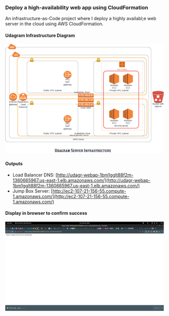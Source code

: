 ### Deploy a high-availability web app using CloudFormation

An infrastructure-as-Code project where I deploy a highly availabl;e web server in the cloud using AWS CloudFormation.

#### Udagram Infrastructure Diagram

![Udagram Infrastructure Diagram](./images/Udagram_Infrastructure.jpeg)

#### Outputs

- Load Balancer DNS: [http://udagr-webap-1bm1gglt88f2m-1360665967.us-east-1.elb.amazonaws.com/](http://udagr-webap-1bm1gglt88f2m-1360665967.us-east-1.elb.amazonaws.com/)
- Jump Box Server: [http://ec2-107-21-156-55.compute-1.amazonaws.com/](http://ec2-107-21-156-55.compute-1.amazonaws.com/)

#### Display in browser to confirm success

![udagramDeployed.png](./images/udagramDeployed.png)

